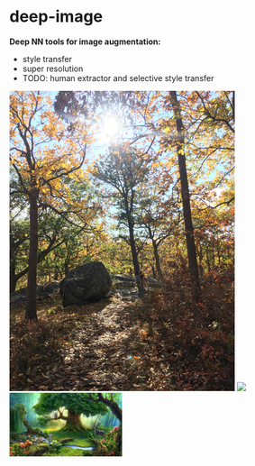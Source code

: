 # deep-image

**Deep NN tools for image augmentation:**
- style transfer
- super resolution
- TODO: human extractor and selective style transfer




<p float="left"> 
  <img src="/assets/nature.jpg" width="400" /> 
  <img src="/assets/forest_layla.png" width="400" />
  <img src="/assets/115353.jpg" width="200" />
</p>

